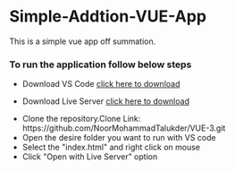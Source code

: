 # Simple-Addtion-VUE-App
This is a simple vue app off summation.
<h3>To run the application follow below steps</h3>
<ul>
  <li>Download VS Code <a href="https://code.visualstudio.com/download">click here to download</a></p> </li>

  <li>Download Live Server <a href="https://marketplace.visualstudio.com/items?itemName=ritwickdey.LiveServer">click here to download</a></p> </li>

  <li>Clone the repository.Clone Link: https://github.com/NoorMohammadTalukder/VUE-3.git</li>

  <li>Open the desire folder you want to run with VS code</li>

  <li>Select the "index.html" and right click on mouse</li>

  <li>Click "Open with Live Server" option</li>
</ul>
